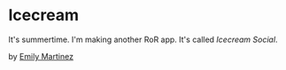 # Icecream

It's summertime. I'm making another RoR app. It's called _Icecream Social_.  

by [Emily Martinez](http://somethingnothing.me)
